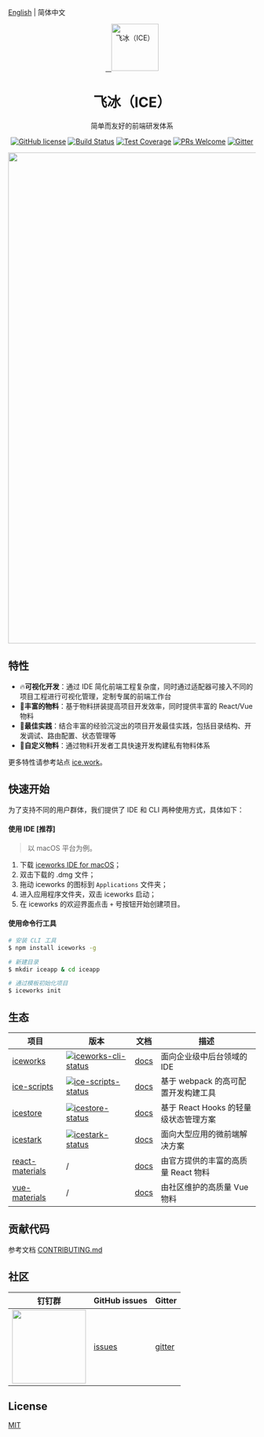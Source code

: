 [English](./README.en-US.md) | 简体中文

<p align="center">
  <a href="https://ice.work">
    <img alt="飞冰（ICE）" src="https://img.alicdn.com/tfs/TB1gOdQRCrqK1RjSZK9XXXyypXa-192-192.png" width="96">
  </a>
</p>

<h1 align="center">飞冰（ICE）</h1>

<div align="center">

简单而友好的前端研发体系

<a href="/LICENSE"><img src="https://img.shields.io/badge/license-MIT-blue.svg" alt="GitHub license" /></a>
<a href="https://travis-ci.org/alibaba/ice"><img src="https://travis-ci.org/alibaba/ice.svg?branch=master" alt="Build Status" /></a>
<a href="https://codecov.io/gh/alibaba/ice"><img src="https://img.shields.io/codecov/c/github/alibaba/ice/master.svg" alt="Test Coverage" /></a>
<a href="https://github.com/alibaba/ice/pulls"><img src="https://img.shields.io/badge/PRs-welcome-brightgreen.svg" alt="PRs Welcome" /></a>
<a href="https://gitter.im/alibaba/ice"><img src="https://badges.gitter.im/alibaba/ice.svg" alt="Gitter" /></a>

<div align="center">
  <img src="https://img.alicdn.com/tfs/TB1lMLdtXY7gK0jSZKzXXaikpXa-2763-1449.png" width="1000" />
</div>
</div>

## 特性

- :fire:**可视化开发**：通过 IDE 简化前端工程复杂度，同时通过适配器可接入不同的项目工程进行可视化管理，定制专属的前端工作台
- :100:**丰富的物料**：基于物料拼装提高项目开发效率，同时提供丰富的 React/Vue 物料
- :tophat:**最佳实践**：结合丰富的经验沉淀出的项目开发最佳实践，包括目录结构、开发调试、路由配置、状态管理等
- :whale:**自定义物料**：通过物料开发者工具快速开发构建私有物料体系

更多特性请参考站点 [ice.work](https://ice.work)。

## 快速开始

为了支持不同的用户群体，我们提供了 IDE 和 CLI 两种使用方式，具体如下：

#### 使用 IDE [推荐]

> 以 macOS 平台为例。

1. 下载 [iceworks IDE for macOS](https://iceworks.oss-cn-hangzhou.aliyuncs.com/mac/iceworks-setup.dmg)；
2. 双击下载的 .dmg 文件；
3. 拖动 iceworks 的图标到 `Applications` 文件夹；
4. 进入应用程序文件夹，双击 iceworks 启动；
5. 在 iceworks 的欢迎界面点击 `+` 号按钮开始创建项目。

#### 使用命令行工具

```bash
# 安装 CLI 工具
$ npm install iceworks -g

# 新建目录
$ mkdir iceapp & cd iceapp

# 通过模板初始化项目
$ iceworks init
```

## 生态

|    项目         |    版本                                 |     文档    |   描述       |
|----------------|-----------------------------------------|--------------|-----------|
| [iceworks]     | [![iceworks-cli-status]][iceworks-cli-package] | [docs][iceworks-docs] |面向企业级中后台领域的 IDE|
| [ice-scripts] | [![ice-scripts-status]][ice-scripts-package] | [docs][ice-scripts-docs] |基于 webpack 的高可配置开发构建工具|
| [icestore] | [![icestore-status]][icestore-package] | [docs][icestore-docs] |基于 React Hooks 的轻量级状态管理方案|
| [icestark] | [![icestark-status]][icestark-package] | [docs][icestark-docs] |面向大型应用的微前端解决方案|
| [react-materials] | / | [docs][react-materials-docs] |由官方提供的丰富的高质量 React 物料|
| [vue-materials] | / | [docs][vue-materials-docs] |由社区维护的高质量 Vue 物料|

[iceworks]: https://github.com/alibaba/ice
[ice-scripts]: https://github.com/ice-lab/ice-scripts
[icestore]: https://github.com/ice-lab/icestore
[icestark]: https://github.com/ice-lab/icestark
[react-materials]: https://github.com/ice-lab/react-materials
[vue-materials]: https://github.com/ice-lab/vue-materials

[iceworks-cli-status]: https://img.shields.io/npm/v/iceworks.svg
[ice-scripts-status]: https://img.shields.io/npm/v/ice-scripts.svg
[icestore-status]: https://img.shields.io/npm/v/@ice/store.svg
[icestark-status]: https://img.shields.io/npm/v/@ice/stark.svg

[iceworks-cli-package]: https://npmjs.com/package/iceworks
[ice-scripts-package]: https://npmjs.com/package/ice-scripts
[icestore-package]: https://npmjs.com/package/@ice/store
[icestark-package]: https://npmjs.com/package/@ice/stark

[vue-materials-docs]: https://ice.work/block?type=vue
[react-materials-docs]: https://ice.work/scaffold
[iceworks-docs]: https://ice.work/docs/iceworks/about
[ice-scripts-docs]: https://ice.work/docs/cli/about
[icestark-docs]: https://ice.work/docs/icestark/guide/about
[icestore-docs]: https://github.com/ice-lab/icestore#icestore

## 贡献代码

参考文档 [CONTRIBUTING.md](/.github/CONTRIBUTING.md)

## 社区

| 钉钉群                               | GitHub issues |  Gitter |
|-------------------------------------|--------------|---------|
| <a href="https://ice.alicdn.com/assets/images/qrcode.png"><img src="https://ice.alicdn.com/assets/images/qrcode.png" width="150" /></a> | [issues]     | [gitter]|

[issues]: https://github.com/alibaba/ice/issues
[gitter]: https://gitter.im/alibaba/ice

## License

[MIT](/LICENSE)
